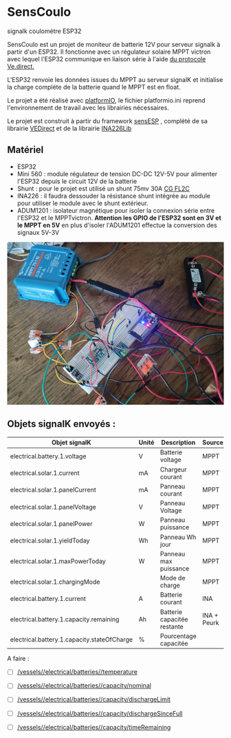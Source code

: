 # SensCoulo
 signalk coulomètre ESP32

SensCoulo est un projet de moniteur de batterie 12V pour serveur signalk à partir d'un ESP32. Il fonctionne avec un régulateur solaire MPPT victron avec lequel l'ESP32 communique en liaison série à l'aide [du protocole Ve.direct.](https://www.victronenergy.com/upload/documents/VE.Direct-Protocol-3.32.pdf) 

L'ESP32 renvoie les données issues du MPPT au serveur signalK et initialise la charge compléte de la batterie quand le MPPT est en float.

Le projet a été réalisé avec [platformIO](https://platformio.org), le fichier platformio.ini reprend l'environnement de travail avec les librairies nécessaires.

Le projet est construit à partir du framework [sensESP](https://github.com/SignalK/SensESP) , complété de sa librairie [VEDirect](https://github.com/SensESP/VEDirect) et de la librairie [INA226Lib](https://github.com/peterus/INA226Lib)

## Matériel

- ESP32
- Mini 560 : module régulateur de tension DC-DC 12V-5V pour alimenter l'ESP32 depuis le circuit 12V de la batterie 
- Shunt : pour le projet est utilisé un shunt 75mv 30A [CG FL2C](http://www.cnchog.com/products/10a-50a-ID137.html)
- INA226 : il faudra dessouder la résistance shunt intégrée au module pour utiliser le module avec le shunt extérieur.
- ADUM1201 : isolateur magnétique pour isoler la connexion série entre l'ESP32 et le MPPTvictron. **Attention les GPIO de l'ESP32 sont en 3V et le MPPT en 5V** en plus d'isoler l'ADUM1201 effectue la conversion des signaux 5V-3V

![testmat](img/testmat.jpg)



## Objets signalK envoyés :



| Objet signalK                               | Unité | Description                 | Source      |
| ------------------------------------------- | ----- | --------------------------- | ----------- |
| electrical.battery.1.voltage                | V     | Batterie voltage            | MPPT        |
| electrical.solar.1.current                  | mA    | Chargeur courant            | MPPT        |
| electrical.solar.1.panelCurrent             | mA    | Panneau courant             | MPPT        |
| electrical.solar.1.panelVoltage             | V     | Panneau Voltage             | MPPT        |
| electrical.solar.1.panelPower               | W     | Panneau puissance           | MPPT        |
| electrical.solar.1.yieldToday               | Wh    | Panneau Wh jour             | MPPT        |
| electrical.solar.1.maxPowerToday            | W     | Panneau max puissance       | MPPT        |
| electrical.solar.1.chargingMode             |       | Mode de charge              | MPPT        |
| electrical.battery.1.current                | A     | Batterie courant            | INA         |
| electrical.battery.1.capacity.remaining     | Ah    | Batterie capacitée restante | INA + Peurk |
| electrical.battery.1.capacity.stateOfCharge | %     | Pourcentage capacitée       |             |



A faire :

- [ ] [/vessels//electrical/batteries//temperature](https://signalk.org/specification/1.7.0/doc/vesselsBranch.html#vesselsregexpelectricalbatteriesregexptemperature)

- [ ] [/vessels//electrical/batteries//capacity/nominal](https://signalk.org/specification/1.7.0/doc/vesselsBranch.html#vesselsregexpelectricalbatteriesregexpcapacitynominal)

- [ ] [/vessels//electrical/batteries//capacity/dischargeLimit](https://signalk.org/specification/1.7.0/doc/vesselsBranch.html#vesselsregexpelectricalbatteriesregexpcapacitydischargelimit)

- [ ] [/vessels//electrical/batteries//capacity/dischargeSinceFull](https://signalk.org/specification/1.7.0/doc/vesselsBranch.html#vesselsregexpelectricalbatteriesregexpcapacitydischargesincefull)

- [ ] [/vessels//electrical/batteries//capacity/timeRemaining](https://signalk.org/specification/1.7.0/doc/vesselsBranch.html#vesselsregexpelectricalbatteriesregexpcapacitytimeremaining)

